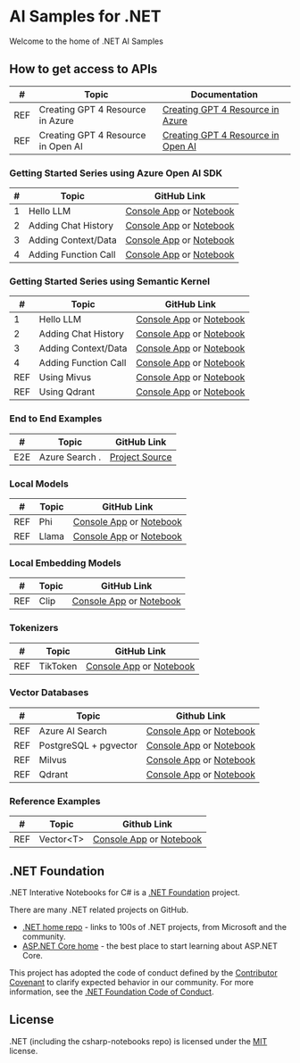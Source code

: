 # AI Samples for .NET

Welcome to the home of .NET AI Samples

## How to get access to APIs

| # | Topic                                      | Documentation |
|---|--------------------------------------------|---------------|
REF  | Creating GPT 4 Resource in Azure          | [Creating GPT 4 Resource in Azure](.)
REF  | Creating GPT 4 Resource in Open AI        | [Creating GPT 4 Resource in Open AI](.)

### Getting Started Series using Azure Open AI SDK

| # | Topic                                      | GitHub Link                               | 
|---|--------------------------------------------|------------------------------------------------|  
| 1  | Hello LLM                                 |  [Console App](.) or [Notebook](.)
| 2  | Adding Chat History                       |  [Console App](.) or [Notebook](.)
| 3  | Adding Context/Data                       |  [Console App](.) or [Notebook](.)
| 4  | Adding Function Call                      |  [Console App](.) or [Notebook](.)

### Getting Started Series using Semantic Kernel

| # | Topic                                      | GitHub Link                               | 
|---|--------------------------------------------|------------------------------------------------|  
| 1  | Hello LLM                                 |  [Console App](.) or [Notebook](.)
| 2  | Adding Chat History                       |  [Console App](.) or [Notebook](.)
| 3  | Adding Context/Data                       |  [Console App](.) or [Notebook](.)
| 4  | Adding Function Call                      |  [Console App](.) or [Notebook](.)
REF  |  Using Mivus                              |  [Console App](.) or [Notebook](.)
REF  |  Using Qdrant                             |  [Console App](.) or [Notebook](.)

### End to End Examples
| # | Topic                                      |  GitHub Link |
|---|--------------------------------------------|--------------|
E2E | Azure Search . |  [Project Source](.)

### Local Models
| # | Topic                                      | GitHub Link |
|---|--------------------------------------------|-------------|
REF | Phi                                        | [Console App](.) or [Notebook](.)
REF | Llama                                      | [Console App](.) or [Notebook](.)

### Local Embedding Models
| # | Topic                                      | GitHub Link |
|---|--------------------------------------------|-------------|
REF | Clip                                        | [Console App](.) or [Notebook](.)

### Tokenizers
| # | Topic                                      | GitHub Link |
|---|--------------------------------------------|-------------|
REF | TikToken                                   | [Console App](.) or [Notebook](.)

### Vector Databases
| # | Topic                                      | Github Link |
|---|--------------------------------------------|-------------|
REF | Azure AI Search                      | [Console App](.) or [Notebook](.)
REF | PostgreSQL + pgvector          | [Console App](.) or [Notebook](.)
REF | Milvus                                     | [Console App](.) or [Notebook](.)
REF | Qdrant                                     | [Console App](.) or [Notebook](.)

### Reference Examples
| # | Topic                                      | Github Link |
|---|--------------------------------------------|-------------|
REF | Vector\<T\>                                  | [Console App](.) or [Notebook](.)



## .NET Foundation

.NET Interative Notebooks for C# is a [.NET Foundation](https://www.dotnetfoundation.org/projects) project.

There are many .NET related projects on GitHub.

- [.NET home repo](https://github.com/Microsoft/dotnet) - links to 100s of .NET projects, from Microsoft and the community.
- [ASP.NET Core home](https://docs.microsoft.com/aspnet/core/?view=aspnetcore-3.1) - the best place to start learning about ASP.NET Core.

This project has adopted the code of conduct defined by the [Contributor Covenant](http://contributor-covenant.org/) to clarify expected behavior in our community. For more information, see the [.NET Foundation Code of Conduct](http://www.dotnetfoundation.org/code-of-conduct).

## License

.NET (including the csharp-notebooks repo) is licensed under the [MIT](LICENSE) license.
